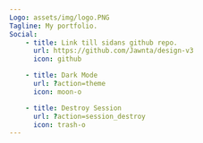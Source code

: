 ```yaml
---
Logo: assets/img/logo.PNG
Tagline: My portfolio.
Social:
    - title: Link till sidans github repo.
      url: https://github.com/Jawnta/design-v3
      icon: github

    - title: Dark Mode
      url: ?action=theme
      icon: moon-o

    - title: Destroy Session
      url: ?action=session_destroy
      icon: trash-o
---
```

